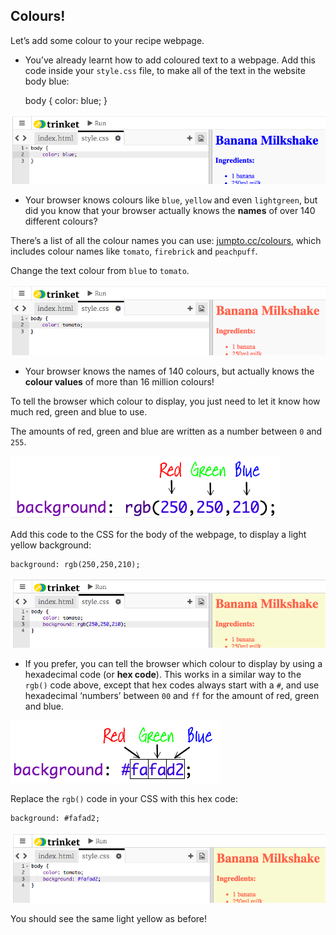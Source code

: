 ## Colours!

Let’s add some colour to your recipe webpage.

+ You’ve already learnt how to add coloured text to a webpage. Add this code inside your `style.css` file, to make all of the text in the website body blue:

    body {
        color: blue;
    }
    

![ảnh chụp màn hình](images/recipe-blue.png)

+ Your browser knows colours like `blue`, `yellow` and even `lightgreen`, but did you know that your browser actually knows the **names** of over 140 different colours?

There’s a list of all the colour names you can use: [jumpto.cc/colours](http://jumpto.cc/colours), which includes colour names like `tomato`, `firebrick` and `peachpuff`.

Change the text colour from `blue` to `tomato`.

![ảnh chụp màn hình](images/recipe-tomato.png)

+ Your browser knows the names of 140 colours, but actually knows the **colour values** of more than 16 million colours!

To tell the browser which colour to display, you just need to let it know how much red, green and blue to use.

The amounts of red, green and blue are written as a number between `0` and `255`.

![ảnh chụp màn hình](images/recipe-rgb-img.png)

Add this code to the CSS for the body of the webpage, to display a light yellow background:

    background: rgb(250,250,210);
    

![ảnh chụp màn hình](images/recipe-rgb.png)

+ If you prefer, you can tell the browser which colour to display by using a hexadecimal code (or **hex code**). This works in a similar way to the `rgb()` code above, except that hex codes always start with a `#`, and use hexadecimal ‘numbers’ between `00` and `ff` for the amount of red, green and blue.

![ảnh chụp màn hình](images/recipe-hex-img.png)

Replace the `rgb()` code in your CSS with this hex code:

    background: #fafad2;
    

![ảnh chụp màn hình](images/recipe-hex.png)

You should see the same light yellow as before!